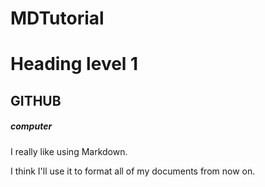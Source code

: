 # MDTutorial
<h1>Heading level 1</h1>
<h2>GITHUB</h2>
<h5>computer</h5>
<p>I really like using Markdown.</p>
<p>I think I'll use it to format all of my documents from now on.</p>
